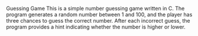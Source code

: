 Guessing Game
This is a simple number guessing game written in C. The program generates a random number between 1 and 100, and the player has three chances to guess the correct number. After each incorrect guess, the program provides a hint indicating whether the number is higher or lower.

